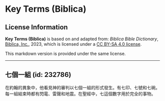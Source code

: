# Key Terms (Biblica)

## License Information

**Key Terms (Biblica)** is based on and adapted from: _Biblica Bible Dictionary_, [Biblica, Inc.](https://www.biblica.com/), 2023, which is licensed under a [CC BY-SA 4.0 license](https://creativecommons.org/licenses/by-sa/4.0/legalcode.en).

This markdown version is provided under the same license.



--------------------------------

## 七個一組 (id: 232786)

在約翰的異象中，他看見神的審判以七個一組的形式發生。有七印、七號和七碗。每一組結束時都有閃電、雷聲和地震。在聖經中，七這個數字用於完全的事物。


